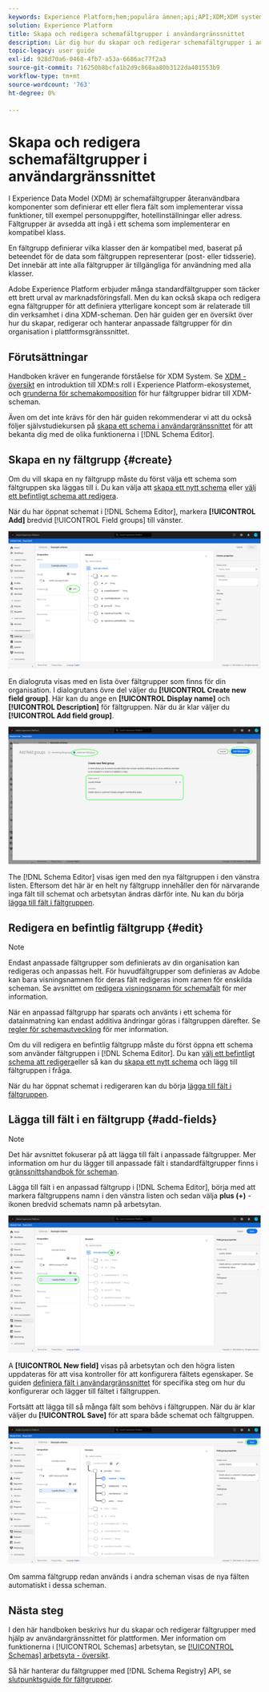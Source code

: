 ```yaml
---
keywords: Experience Platform;hem;populära ämnen;api;API;XDM;XDM system;experience data model;data model;ui;workspace;field group;field groups;
solution: Experience Platform
title: Skapa och redigera schemafältgrupper i användargränssnittet
description: Lär dig hur du skapar och redigerar schemafältgrupper i användargränssnittet i Experience Platform.
topic-legacy: user guide
exl-id: 928d70a6-0468-4fb7-a53a-6686ac77f2a3
source-git-commit: 716250b8bcfa1b2d9c868aa80b3122da401553b9
workflow-type: tm+mt
source-wordcount: '763'
ht-degree: 0%

---
```


# Skapa och redigera schemafältgrupper i användargränssnittet

I Experience Data Model (XDM) är schemafältgrupper återanvändbara komponenter som definierar ett eller flera fält som implementerar vissa funktioner, till exempel personuppgifter, hotellinställningar eller adress. Fältgrupper är avsedda att ingå i ett schema som implementerar en kompatibel klass.

En fältgrupp definierar vilka klasser den är kompatibel med, baserat på beteendet för de data som fältgruppen representerar (post- eller tidsserie). Det innebär att inte alla fältgrupper är tillgängliga för användning med alla klasser.

Adobe Experience Platform erbjuder många standardfältgrupper som täcker ett brett urval av marknadsföringsfall. Men du kan också skapa och redigera egna fältgrupper för att definiera ytterligare koncept som är relaterade till din verksamhet i dina XDM-scheman. Den här guiden ger en översikt över hur du skapar, redigerar och hanterar anpassade fältgrupper för din organisation i plattformsgränssnittet.

## Förutsättningar

Handboken kräver en fungerande förståelse för XDM System. Se [XDM - översikt](../../home.md) en introduktion till XDM:s roll i Experience Platform-ekosystemet, och [grunderna för schemakomposition](../../schema/composition.md) för hur fältgrupper bidrar till XDM-scheman.

Även om det inte krävs för den här guiden rekommenderar vi att du också följer självstudiekursen på [skapa ett schema i användargränssnittet](../../tutorials/create-schema-ui.md) för att bekanta dig med de olika funktionerna i [!DNL Schema Editor].

## Skapa en ny fältgrupp {#create}

Om du vill skapa en ny fältgrupp måste du först välja ett schema som fältgruppen ska läggas till i. Du kan välja att [skapa ett nytt schema](./schemas.md#create) eller [välj ett befintligt schema att redigera](./schemas.md#edit).

När du har öppnat schemat i [!DNL Schema Editor], markera **[!UICONTROL Add]** bredvid [!UICONTROL Field groups] till vänster.

![](../../images/ui/resources/field-groups/add-field-group.png)

En dialogruta visas med en lista över fältgrupper som finns för din organisation. I dialogrutans övre del väljer du **[!UICONTROL Create new field group]**. Här kan du ange en **[!UICONTROL Display name]** och **[!UICONTROL Description]** för fältgruppen. När du är klar väljer du **[!UICONTROL Add field group]**.

![](../../images/ui/resources/field-groups/create-field-group.png)

The [!DNL Schema Editor] visas igen med den nya fältgruppen i den vänstra listen. Eftersom det här är en helt ny fältgrupp innehåller den för närvarande inga fält till schemat och arbetsytan ändras därför inte. Nu kan du börja [lägga till fält i fältgruppen](#add-fields).

## Redigera en befintlig fältgrupp {#edit}

>[!NOTE]
>
>Endast anpassade fältgrupper som definierats av din organisation kan redigeras och anpassas helt. För huvudfältgrupper som definieras av Adobe kan bara visningsnamnen för deras fält redigeras inom ramen för enskilda scheman. Se avsnittet om [redigera visningsnamn för schemafält](./schemas.md#display-names) för mer information.
>
>När en anpassad fältgrupp har sparats och använts i ett schema för datainmatning kan endast additiva ändringar göras i fältgruppen därefter. Se [regler för schemautveckling](../../schema/composition.md#evolution) för mer information.

Om du vill redigera en befintlig fältgrupp måste du först öppna ett schema som använder fältgruppen i [!DNL Schema Editor]. Du kan [välj ett befintligt schema att redigera](./schemas.md#edit)eller så kan du [skapa ett nytt schema](./schemas.md#create) och lägg till fältgruppen i fråga.

När du har öppnat schemat i redigeraren kan du börja [lägga till fält i fältgruppen](#add-fields).

## Lägga till fält i en fältgrupp {#add-fields}

>[!NOTE]
>
>Det här avsnittet fokuserar på att lägga till fält i anpassade fältgrupper. Mer information om hur du lägger till anpassade fält i standardfältgrupper finns i [gränssnittshandbok för scheman](./schemas.md#custom-fields-for-standard-groups).

Lägga till fält i en anpassad fältgrupp i [!DNL Schema Editor], börja med att markera fältgruppens namn i den vänstra listen och sedan välja **plus (+)** -ikonen bredvid schemats namn på arbetsytan.

![](../../images/ui/resources/field-groups/add-field.png)

A **[!UICONTROL New field]** visas på arbetsytan och den högra listen uppdateras för att visa kontroller för att konfigurera fältets egenskaper. Se guiden [definiera fält i användargränssnittet](../fields/overview.md#define) för specifika steg om hur du konfigurerar och lägger till fältet i fältgruppen.

Fortsätt att lägga till så många fält som behövs i fältgruppen. När du är klar väljer du **[!UICONTROL Save]** för att spara både schemat och fältgruppen.

![](../../images/ui/resources/field-groups/complete-field-group.png)

Om samma fältgrupp redan används i andra scheman visas de nya fälten automatiskt i dessa scheman.

## Nästa steg

I den här handboken beskrivs hur du skapar och redigerar fältgrupper med hjälp av användargränssnittet för plattformen. Mer information om funktionerna i [!UICONTROL Schemas] arbetsytan, se [[!UICONTROL Schemas] arbetsyta - översikt](../overview.md).

Så här hanterar du fältgrupper med [!DNL Schema Registry] API, se [slutpunktsguide för fältgrupper](../../api/field-groups.md).

